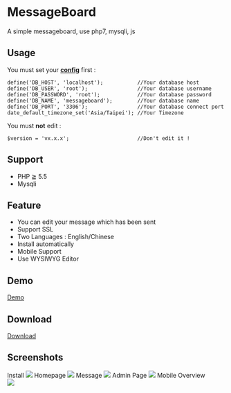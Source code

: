 # MessageBoard
A simple messageboard, use php7, mysqli, js

## Usage
You must set your **[config](./admin/condb.php#L4-L9)** first :<br />
```
define('DB_HOST', 'localhost');           //Your database host
define('DB_USER', 'root');                //Your database username
define('DB_PASSWORD', 'root');            //Your database password
define('DB_NAME', 'messageboard');        //Your database name
define('DB_PORT', '3306');                //Your database connect port
date_default_timezone_set('Asia/Taipei'); //Your Timezone
```
You must **not** edit :<br />
```
$version = 'vx.x.x';                      //Don't edit it !
```
## Support
- PHP ≧ 5.5
- Mysqli

## Feature
- You can edit your message which has been sent
- Support SSL
- Two Languages : English/Chinese
- Install automatically
- Mobile Support
- Use WYSIWYG Editor

## Demo
[Demo](https://www.nehscsa.com/test/messageboard/)

## Download
[Download](https://github.com/carry0987/MessageBoard/releases)

## Screenshots
Install
![](https://i.imgur.com/urfaIYg.jpg)
Homepage
![](http://i.imgur.com/6z82R70.jpg)
Message
![](http://i.imgur.com/Z8SgtW3.jpg)
Admin Page
![](https://i.imgur.com/uHISGPo.jpg)
Mobile Overview<br />
![](http://i.imgur.com/JTovlzE.jpg)
